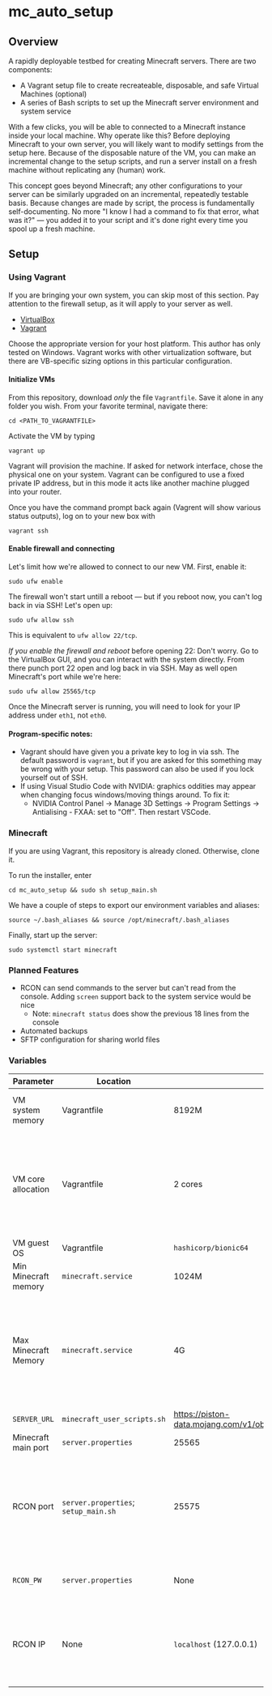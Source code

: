 # mc_auto_setup
## Overview
A rapidly deployable testbed for creating Minecraft servers. There are two components:
* A Vagrant setup file to create recreateable, disposable, and safe Virtual Machines (optional)
* A series of Bash scripts to set up the Minecraft server environment and system service

With a few clicks, you will be able to connected to a Minecraft instance inside your local machine. Why operate like this? Before deploying Minecraft to your own server, you will likely want to modify settings from the setup here. Because of the disposable nature of the VM, you can make an incremental change to the setup scripts, and run a server install on a fresh machine without replicating any (human) work. 

This concept goes beyond Minecraft; any other configurations to your server can be similarly upgraded on an incremental, repeatedly testable basis. Because changes are made by script, the process is fundamentally self-documenting. No more "I know I had a command to fix that error, what was it?" &mdash; you added it to your script and it's done right every time you spool up a fresh machine.

## Setup
### Using Vagrant
If you are bringing your own system, you can skip most of this section. Pay attention to the firewall setup, as it will apply to your server as well.

* [VirtualBox](https://www.virtualbox.org/wiki/Downloads)
* [Vagrant](https://developer.hashicorp.com/vagrant/downloads)

Choose the appropriate version for your host platform. This author has only tested on Windows. Vagrant works with other virtualization software, but there are VB-specific sizing options in this particular configuration.

#### Initialize VMs
From this repository, download _only_ the file `Vagrantfile`. Save it alone in any folder you wish. From your favorite terminal, navigate there:

    cd <PATH_TO_VAGRANTFILE>

Activate the VM by typing

    vagrant up

Vagrant will provision the machine. If asked for network interface, chose the physical one on your system. Vagrant can be configured to use a fixed private IP address, but in this mode it acts like another machine plugged into your router.

Once you have the command prompt back again (Vagrent will show various status outputs), log on to your new box with

    vagrant ssh

#### Enable firewall and connecting

Let's limit how we're allowed to connect to our new VM. First, enable it:

    sudo ufw enable

The firewall won't start untill a reboot &mdash; but if you reboot now, you can't log back in via SSH! Let's open up:

    sudo ufw allow ssh

This is equivalent to `ufw allow 22/tcp`.

_If you enable the firewall and reboot_ before opening 22: Don't worry. Go to the VirtualBox GUI, and you can interact with the system directly. From there punch port 22 open and log back in via SSH. May as well open Minecraft's port while we're here:

    sudo ufw allow 25565/tcp

Once the Minecraft server is running, you will need to look for your IP address under `eth1`, not `eth0`.

#### Program-specific notes:
* Vagrant should have given you a private key to log in via ssh. The default password is `vagrant`, but if you are asked for this something may be wrong with your setup. This password can also be used if you lock yourself out of SSH.
* If using Visual Studio Code with NVIDIA: graphics oddities may appear when changing focus windows/moving things around. To fix it:
    * NVIDIA Control Panel &rarr; Manage 3D Settings &rarr; Program Settings &rarr; Antialising - FXAA: set to "Off". Then restart VSCode.

### Minecraft

If you are using Vagrant, this repository is already cloned. Otherwise, clone it.

To run the installer, enter

    cd mc_auto_setup && sudo sh setup_main.sh

We have a couple of steps to export our environment variables and aliases:

    source ~/.bash_aliases && source /opt/minecraft/.bash_aliases

Finally, start up the server:

    sudo systemctl start minecraft

### Planned Features

* RCON can send commands to the server but can't read from the console. Adding `screen` support back to the system service would be nice
    * Note: `minecraft status` does show the previous 18 lines from the console
* Automated backups
* SFTP configuration for sharing world files


### Variables

| Parameter | Location | Default  | Comments |
|-----------|---------------|----------|----------|
| VM system memory |Vagrantfile|8192M|Change dependant on your physical system|
|VM core allocation|Vagrantfile|2 cores|Minecraft is not multi-threaded; increasing this will likely not change performance. Setting at 2 in case other processes can leverage it|
|VM guest OS|Vagrantfile|`hashicorp/bionic64`|Ubuntu 18.04 64 bit|
|Min Minecraft memory |`minecraft.service`|1024M|Lower limit. Do not change|
|Max Minecraft Memory|`minecraft.service`|4G|Observationally, Minecraft is more CPU-intensive than memory. 2-3G is plenty so we are safe here. Make sure this is lower than allocated VM memory|
|`SERVER_URL`|`minecraft_user_scripts.sh`|https://piston-data.mojang.com/v1/objects/f69c284232d7c7580bd89a5a4931c3581eae1378/server.jar|Downloads v1.19.2|
|Minecraft main port|`server.properties`|25565||
|RCON port|`server.properties`; `setup_main.sh`|25575|Passing no `-P` argument to `mcrcon` is leveraged multiple places. To change the port, any calls to `mcrcon` must also be modified.|
|`RCON_PW`|`server.properties`|None|IMPORTANT: Sete this to a secure value during setup.
|RCON IP|None|`localhost` (127.0.0.1)|See comments above. Again, the default value for `-H` in `mcrcon` is localhost; there is no need to change this|